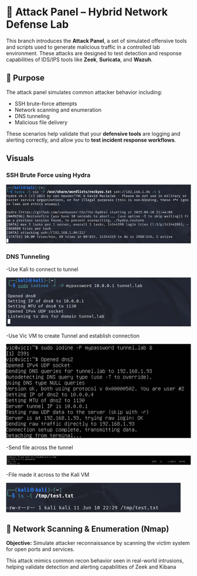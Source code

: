 # 🧨 Attack Panel – Hybrid Network Defense Lab

This branch introduces the **Attack Panel**, a set of simulated offensive tools and scripts used to generate malicious traffic in a controlled lab environment. These attacks are designed to test detection and response capabilities of IDS/IPS tools like **Zeek**, **Suricata**, and **Wazuh**.

## 🚩 Purpose

The attack panel simulates common attacker behavior including:
- SSH brute-force attempts
- Network scanning and enumeration
- DNS tunneling
- Malicious file delivery

These scenarios help validate that your **defensive tools** are logging and alerting correctly, and allow you to **test incident response workflows**.


## Visuals

### SSH Brute Force using Hydra

![Hydra](https://raw.githubusercontent.com/Daniel1Cani/hybrid-network-defense-lab/screenshots/hydra.png)

 ### DNS Tunneling 
 
-Use Kali to connect to tunnel 

![DNS_KALI](https://raw.githubusercontent.com/Daniel1Cani/hybrid-network-defense-lab/screenshots/kali_dns_tunnel.png)

-Use Vic VM to create Tunnel and establish connection

![DNS_VM](https://raw.githubusercontent.com/Daniel1Cani/hybrid-network-defense-lab/screenshots/sudo_iodine.png)

-Send file across the tunnel

![DNS_VM](https://raw.githubusercontent.com/Daniel1Cani/hybrid-network-defense-lab/screenshots/scptest.png)

-File made it across to the Kali VM 

![DNS_KALI](https://raw.githubusercontent.com/Daniel1Cani/hybrid-network-defense-lab/screenshots/file_madeit.png)

## 📡 Network Scanning & Enumeration (Nmap)

**Objective:** Simulate attacker reconnaissance by scanning the victim system for open ports and services.

This attack mimics common recon behavior seen in real-world intrusions, helping validate detection and alerting capabilities of Zeek and Kibana







